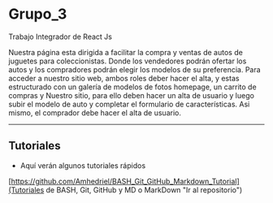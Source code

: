 # Grupo_3
Trabajo Integrador de React Js 

Nuestra página esta dirigida a facilitar la compra y ventas de autos de juguetes para coleccionistas. Donde los vendedores podrán ofertar los autos y los compradores podrán elegir los modelos de su preferencia. Para acceder a nuestro sitio web, ambos roles deber hacer el alta, y estas estructurado con un galería de modelos de fotos homepage, un carrito de compras y Nuestro sitio, para ello deben hacer un alta de usuario y luego subir el modelo de auto y completar el formulario de características. Asi mismo, el comprador debe hacer el alta de usuario.

---

## Tutoriales

- Aquí verán algunos tutoriales rápidos

[https://github.com/Amhedriel/BASH_Git_GitHub_Markdown_Tutorial](Tutoriales de BASH, Git, GitHub y MD o MarkDown "Ir al repositorio")

